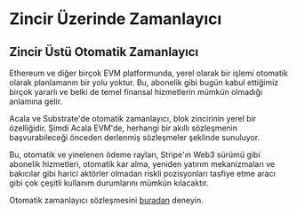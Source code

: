 # Zincir Üzerinde Zamanlayıcı

## **Zincir Üstü Otomatik Zamanlayıcı**

Ethereum ve diğer birçok EVM platformunda, yerel olarak bir işlemi otomatik olarak planlamanın bir yolu yoktur. Bu, abonelik gibi bugün kabul ettiğimiz birçok yararlı ve belki de temel finansal hizmetlerin mümkün olmadığı anlamına gelir.

Acala ve Substrate'de otomatik zamanlayıcı, blok zincirinin yerel bir özelliğidir. Şimdi Acala EVM'de, herhangi bir akıllı sözleşmenin başvurabileceği önceden derlenmiş sözleşmeler şeklinde sunuluyor.

Bu, otomatik ve yinelenen ödeme rayları, Stripe'ın Web3 sürümü gibi abonelik hizmetleri, otomatik kar alma, yeniden yatırım mekanizmaları ve bakıcılar gibi harici aktörler olmadan riskli pozisyonları tasfiye etme aracı gibi çok çeşitli kullanım durumlarını mümkün kılacaktır.

Otomatik zamanlayıcı sözleşmesini [buradan](https://wiki.acala.network/build/development-guide/smart-contracts/advanced/use-on-chain-scheduler) deneyin.
